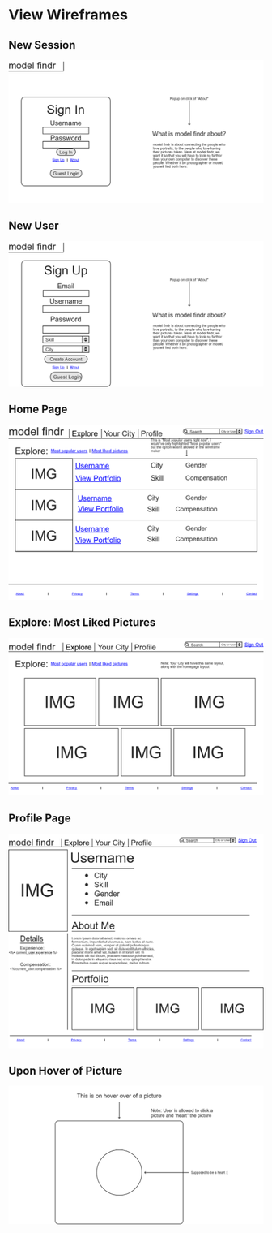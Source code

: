 # View Wireframes

## New Session
![new-session]

## New User
![new-user]

## Home Page
![home-page]

## Explore: Most Liked Pictures
![most-liked-pictures]

## Profile Page
![profile-page]

## Upon Hover of Picture
![picture-hover]

[new-session]: ./wireframes/new-session.png
[new-user]: ./wireframes/new-user.png
[home-page]: ./wireframes/home-page.png
[most-liked-pictures]: ./wireframes/explore-most-liked-pictures.png
[profile-page]: ./wireframes/profile-page.png
[picture-hover]: ./wireframes/picture-hover.png
